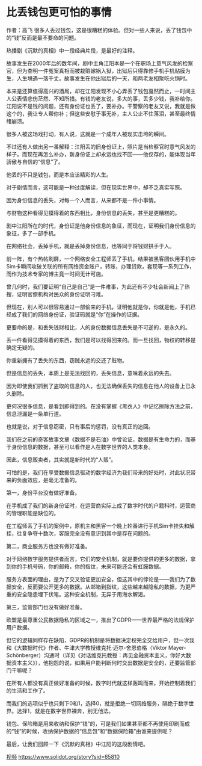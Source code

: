 # 比丢钱包更可怕的事情
作者：高飞 
 很多人丢过钱包，这是很糟糕的体验。但对一些人来说，丢了钱包中的“钱”反而是最不要命的问题。 

热播剧《沉默的真相》中一段经典片段，是最好的注释。 

 故事发生在2000年后的数年间，剧中主角江阳本是一个在职场上意气风发的检察官，但为查明一件冤案真相而被栽赃嫁祸入狱，出狱后只得靠修手机手机贴膜为生，人生境遇一落千丈。故事发生在他出狱后的一天，和两老友相聚吃火锅时。 

 本来是还算值得高兴的酒局，却在江阳发现不小心弄丢了钱包戛然而止，一时间主人公表情悲伤茫然、不知所措。有钱的老友说，多大的事，丢多少钱，我补给你。江阳说不是钱的问题，还有身份证也丢了，要补办。干警察的老友又说，我就是做这个的，我让专人帮你补；但这些安慰于事无补，主人公止不住落泪，甚至最终情绪崩溃。 

 很多人被这场戏打动，有人说，这就是一个成年人被现实击垮的瞬间。 

 不过还有人做出另一番解释：江阳丢的旧身份证上，照片是当检察官时意气风发的样子。而现在再怎么补办，新身份证上却永远也找不回——他仅存的，能体现当年骄傲与自信的“信息”了。 

 他丢的不只是钱包，而是本应该精彩的人生。 
  
 对于剧情而言，这可能是一种过度解读，但在现实世界中，却不乏真实写照。 


 因为身份信息的丢失，对每一个人而言，从来都不是一件小事情。 

 与财物这种看得见摸得着的东西相比，身份信息的丢失，甚至是更糟糕的。 

 剧中江阳所在的时代，身份证是他身份信息的象征，而现在，证明我们身份信息的象征，多了一部手机。 

 在网络社会，丢掉手机，就是丢掉身份信息，也等同于将钱财拱手于人。 

 前一阵，有个热帖刷屏，一个网络安全工程师丢了手机，结果被黑客团伙用手机中Sim卡瞬间攻破关联的所有网络资金账户，转账，办理贷款，套现等一系列工作，而作为技术专家的博主竟一时间无计可施。 

 曾几何时，我们要证明“自己是自己”是一件难事，为此还有不少社会新闻上了热搜，证明官僚机构对民众的身份证明刁难。 

 但现在，别人可以很容易通过一部偷来的手机，证明他就是你，你就是他，手机已经成了我们的网络身份证，验证码就是“你”在操作的证据。 

 更要命的是，和丢失钱财相比，人的身份数据信息丢失是不可逆的，是永久的。 

 丢一件看得见摸得着的东西，我们是可以找得回来的。而一旦找回，物权的转移是确定无疑的。 

 你重新拥有了丢失的东西，窃贼永远的交还了赃物。 

 但是信息的丢失，本质上是无法找回的，丢失信息，意味着永远的失去。 

 因为即使我们抓到了盗取的信息的人，也无法确保丢失的信息在他人的设备上已永久删除。 

 更何况很多信息，是看到即得到的。在没有掌握《黑衣人》中记忆擦除方法之前，信息泄漏是一条单行道。 

 也就是说，对于信息窃密，只有事后的惩罚，没有真正的追回。 

 我们在之前的奇客故事文章《数据不是石油》中曾论证，数据是有生命力的，而基于身份信息的数据，甚至可以看作是人在数字世界的人类本身。 

 因此，信息贩卖者，其实就是新时代的“人贩”。 

 可怕的是，我们在享受数据信息驱动的数字经济为我们带来的好处时，对此状况带来的负面效应，是毫无准备的。 

 第一，身份平台没有做好准备。 

 在手机成了我们的新身份证时，在运营商实际上成了数字时代的户籍科时，运营商的管理职能是缺位的。 

 在工程师丢了手机的案例中，原机主和黑客一个晚上轮番进行手机Sim卡挂失和解挂，往复争夺十数次，客服完全没有意识到其中是存在问题的。 

 第二，商业服务方也没有做好准备。 

 对于网络数字服务提供者而言，它们的安全机制，就是要你提供的更多的数据，拿到你的手机号码，你的邮箱，你的指纹，未来可能还会有虹膜数据。 

 服务方表面的理由，是为了交叉验证更加安全，但这其中的悖论是——我们为了数据安全，反而要公开更多的数据。从邮箱到指纹，这些越来越隐私的数据，为更严重的安全隐患埋下伏笔。这种安全机制，无异于用海水解渴。 

 第三，监管部门也没有做好准备。 

 欧盟是最尊重公民数据隐私的区域之一，推出了GDPR——世界最严格的法规保护用户数据。 

 但它的逻辑同样存在缺陷，GDPR的机制是将数据决定权完全交给用户，但一次我和《大数据时代》作者、牛津大学教授维克托·迈尔-舍恩伯格（Viktor Mayer-Schönberger）沟通时（详见《对话维克托教授：再见金融资本主义，你好大数据资本主义》），他抱怨的说，如果用户能判断何时交出数据是安全的，还要监管部门干嘛呢？ 

 在所有人都没有真正做好准备的时候，数字时代就这样轰鸣而来，开始控制着我们的生活和工作了。 

 而我们的选项似乎也只剩下0和1，选择0，就是拒绝一切网络服务，隔绝于数字世界。选择1，就是在数字世界裸奔，别无他法。 

 钱包、保险箱是用来收纳和保护“钱”的，可是我们如果甚至都不再使用印刷而成的“钱”的时候，收纳保护数据的“信息包”和“数据保险箱”由谁来提供呢？ 

 最后，让我们回顾一下《沉默的真相》中江阳的这段剧情吧。   


[视频](https://icon.zhiding.cn/solidot/chenmo.mp4)
https://www.solidot.org/story?sid=65810
